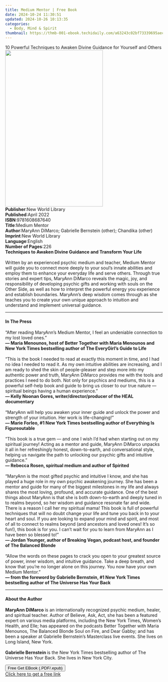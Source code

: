 ```yaml
---
title: Medium Mentor | Free Book
date: 2024-10-24 11:30:51
updated: 2024-10-26 10:13:35
categories:
  - Body, Mind & Spirit
thumbnail: https://thmb-001-ebook.techidaily.com/a63243c02bf73339695aec5534034324840433ec06c9af4305c0dfb7ee79a8de.jpg
---
```

<main id="book-container">
  <div class="flex flex-col">
    <div class="book-brief flex-1 py-6 px-4 sm:p-6 md:py-10 md:px-8">
      <!-- brief-->
      <div class="book-brief-main">
        10 Powerful Techniques to Awaken Divine Guidance for Yourself and Others
      </div>
    </div>
    <div
      class="book-meta-info flex-1 grid gap-4 col-start-1 col-end-3 row-start-1 sm:mb-6 sm:grid-cols-4 lg:gap-6 lg:col-start-2 lg:row-end-6 lg:row-span-6 lg:mb-0"
    >
      <div
        class="book-meta-info-left place-content-center mt-4 p-4 text-sm leading-6 col-start-2 col-span-2 dark:text-slate-400"
      >
        <img
          class="w-full h-500 object-cover rounded-lg sm:h-255 sm:col-span-2 lg:col-span-full"
          src="https://img-001-ebook.techidaily.com/3bd288c843f0ac64467c199d3f725a7a1aa908de0712947367d4a6d6ff47d407.jpg"
          alt=""
          width="312"
          height="500"
        />
      </div>
      <div
        class="book-meta-info-right mt-2 col-start-1 row-start-2 col-span-3 self-center"
      >
        <!-- meta data  -->
        <div class="flex flex-col px-4 md:px-8">
          <div class="flex-1">
            <strong>Publisher</strong>:<span class="px-2"
              >New World Library</span
            >
          </div>
          <div class="flex-1">
            <strong>Published</strong>:<span class="px-2">April 2022</span>
          </div>
          <div class="flex-1">
            <strong>ISBN</strong>:<span class="px-2">9781608687640</span>
          </div>
          <div class="flex-1">
            <strong>Title</strong>:<span class="px-2">Medium Mentor</span>
          </div>
          <div class="flex-1">
            <strong>Author</strong>:<span class="px-2"
              >MaryAnn DiMarco; Gabrielle Bernstein (other); Chandika
              (other)</span
            >
          </div>
          <div class="flex-1">
            <strong>Imprint</strong>:<span class="px-2">New World Library</span>
          </div>
          <div class="flex-1">
            <strong>Language</strong>:<span class="px-2">English</span>
          </div>
          <div class="flex-1">
            <strong>Number of Pages</strong>:<span class="px-2">226</span>
          </div>
        </div>
      </div>
    </div>
    <div class="book-description flex-1 py-6 px-4 sm:p-6 md:py-10 md:px-8">
      <div class="book-description-main">
        <div accordion-content="" id="description">
          <strong
            >Techniques to Awaken Divine Guidance and Transform Your Life<br />
            <br /></strong
          >Written by an experienced psychic medium and teacher, Medium Mentor
          will guide you to connect more deeply to your soul’s innate abilities
          and employ them to enhance your everyday life and serve others.
          Through true stories and expert tips, MaryAnn DiMarco reveals the
          magic, joy, and responsibility of developing psychic gifts and working
          with souls on the Other Side, as well as how to interpret the powerful
          energy you experience and establish boundaries. MaryAnn’s deep wisdom
          comes through as she teaches you to create your own unique approach to
          intuition and understand and implement universal guidance.
        </div>
      </div>
    </div>
    <div class="book-excerpts flex-1 py-6 px-4 sm:p-6 md:py-10 md:px-8">
      <!-- excerpts-->
      <div class="book-excerpts-main">
        <hr />
        <h4 class="placeholder placeholder-heading">
          <span>In The Press</span>
        </h4>
        <p>
          “After reading MaryAnn’s Medium Mentor, I feel an undeniable
          connection to my lost loved ones.”<br />
          <strong
            >— Maria Menounos, host of Better Together with Maria Menounos and
            New York Times bestselling author of The EveryGirl’s Guide to
            Life<br /> </strong
          ><br />
          “This is the book I needed to read at exactly this moment in time, and
          I had no idea I needed to read it. As my own intuitive abilities are
          increasing, and I am ready to shed the skin of people-pleaser and step
          more into my authentic power and truth, MaryAnn DiMarco provides me
          with the tools and practices I need to do both. Not only for psychics
          and mediums, this is a powerful self-help book and guide to bring us
          closer to our true nature — spiritual beings having a human
          experience.”<br />
          <strong
            >— Kelly Noonan Gores, writer/director/producer of the HEAL
            documentary<br /> </strong
          ><br />
          “MaryAnn will help you awaken your inner guide and unlock the power
          and strength of your intuition. Her work is life-changing!”<br />
          <strong
            >— Marie Forleo, #1 New York Times bestselling author of Everything
            Is Figureoutable<br /> </strong
          ><br />
          “This book is a true gem — and one I wish I’d had when starting out on
          my spiritual journey! Acting as a mentor and guide, MaryAnn DiMarco
          unpacks it all in her refreshingly honest, down-to-earth, and
          conversational style, helping us navigate the path to unlocking our
          psychic gifts and intuitive guidance.”<br />
          <strong
            >— Rebecca Rosen, spiritual medium and author of Spirited<br /> </strong
          ><br />
          “MaryAnn is the most gifted psychic and intuitive I know, and she has
          played a huge role in my own psychic awakening journey. She has been a
          mentor and guide for many of the biggest milestones in my life and
          always shares the most loving, profound, and accurate guidance. One of
          the best things about MaryAnn is that she is both down-to-earth and
          deeply tuned in to realms beyond, so her wisdom and guidance resonate
          far and wide. There is a reason I call her my spiritual mama! This
          book is full of powerful techniques that will no doubt change your
          life and tune you back in to your heart and soul. If you are looking
          to expand your mind and spirit, and most of all to connect to realms
          beyond (and ancestors and loved ones! It’s so fun!), this book is for
          you. I can’t wait for you to learn from MaryAnn as I have been so
          blessed to!”<br />
          <strong
            >— Jordan Younger, author of Breaking Vegan, podcast host, and
            founder of The Balanced Blonde<br /> </strong
          ><br />
          “Allow the words on these pages to crack you open to your greatest
          source of power, inner wisdom, and intuitive guidance. Take a deep
          breath, and know that you’re no longer alone on this journey. You now
          have your own Medium Mentor.”<br />
          <strong
            >— from the foreword by Gabrielle Bernstein, #1 New York Times
            bestselling author of The Universe Has Your Back</strong
          ><strong><br /></strong>
        </p>
      </div>
    </div>
    <div class="book-about-author flex-1 py-6 px-4 sm:p-6 md:py-10 md:px-8">
      <!-- about author-->
      <div class="book-main-author-main">
        <hr />
        <h4 class="placeholder placeholder-heading">
          <span>About the Author</span>
        </h4>
        <p>
          <strong>MaryAnn DiMarco</strong> is an internationally recognized
          psychic medium, healer, and spiritual teacher. Author of Believe, Ask,
          Act, she has been a featured expert on various media platforms,
          including the New York Times, Women’s Health, and Elle; has appeared
          on the podcasts Better Together with Maria Menounos, The Balanced
          Blonde Soul on Fire, and Dear Gabby; and has been a speaker at
          Gabrielle Bernstein’s Masterclass live events. She lives on Long
          Island, New York.<br /><br />
          <strong>Gabrielle Bernstein </strong>is the New York Times bestselling
          author of The Universe Has Your Back. She lives in New York City.<br />
        </p>
      </div>
    </div>
    <div class="book-free-get flex-1 py-6 px-4 sm:p-6 md:py-10 md:px-8">
      <button
        id="btn-free-get"
        class="bg-blue-500 hover:bg-blue-700 text-white font-bold py-2 px-4 rounded"
      >
        Free Get EBook (.PDF/.epub)
      </button>
      <div id="countdown-display" class="px-2 text-lg mt-2"></div>
      <a
        id="free-link"
        class="hidden bg-blue-500 hover:bg-blue-700 text-white font-bold py-2 px-4 rounded"
        href="https://www.ebooks.com/en-us/book/210502927/medium-mentor/maryann-dimarco/"
        target="_blank"
        >Click here to get a free link</a
      >
    </div>
    <script>
      let countdownTime = 0;
      let countdownInterval = null;
      document
        .getElementById('btn-free-get')
        .addEventListener('click', startCountdown);
      function startCountdown() {
        countdownTime = new Date().getTime() + 60000 * 3;
        countdownInterval = setInterval(updateCountdown, 1000);
        document.getElementById('btn-free-get').disabled = true;
        document
          .getElementById('btn-free-get')
          .classList.add('bg-gray-500', 'cursor-not-allowed');
      }
      function updateCountdown() {
        let currentTime = new Date().getTime();
        let timeLeft = countdownTime - currentTime;
        let secondsLeft = Math.floor(timeLeft / 1000);
        document.getElementById('countdown-display').innerHTML =
          `Remaining time: ${secondsLeft} seconds.`;
        if (secondsLeft <= 0) {
          clearInterval(countdownInterval);
          document.getElementById('btn-free-get').classList.add('hidden');
          document.getElementById('free-link').classList.remove('hidden');
          document.getElementById('countdown-display').innerHTML = '';
        }
      }
    </script>
  </div>
</main>
